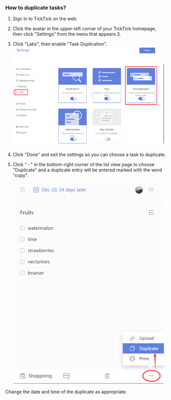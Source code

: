 ### How to duplicate tasks?

1. Sign in to TickTick on the web.

2. Click the avatar in the upper-left corner of your TickTick homepage, then click "Settings" from the menu that appears.3.

3. Click "Labs", then enable "Task Duplication".
![](duplication.png)

4. Click "Done" and exit the settings so you can choose a task to duplicate.

5. Click "···" in the bottom-right corner of the list view page to choose "Duplicate" and a duplicate entry will be entered marked with the word "copy".
![](duplicate2.png)

Change the date and time of the duplicate as appropriate.

